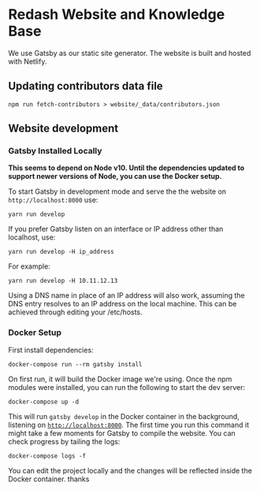 # Redash Website and Knowledge Base

We use Gatsby as our static site generator. The website is built and hosted with
Netlify.

## Updating contributors data file

```
npm run fetch-contributors > website/_data/contributors.json
```

## Website development

### Gatsby Installed Locally

**This seems to depend on Node v10. Until the dependencies updated to support
newer versions of Node, you can use the Docker setup.**

To start Gatsby in development mode and serve the the website on
`http://localhost:8000` use:

```
yarn run develop
```

If you prefer Gatsby listen on an interface or IP address other than localhost,
use:

```
yarn run develop -H ip_address
```

For example:

```
yarn run develop -H 10.11.12.13
```

Using a DNS name in place of an IP address will also work, assuming the DNS
entry resolves to an IP address on the local machine. This can be achieved
through editing your /etc/hosts.

### Docker Setup

First install dependencies:

```
docker-compose run --rm gatsby install
```

On first run, it will build the Docker image we're using. Once the npm modules
were installed, you can run the following to start the dev server:

```
docker-compose up -d
```

This will run `gatsby develop` in the Docker container in the background,
listening on [`http://localhost:8000`](http://localhost:8000). The first time
you run this command it might take a few moments for Gatsby to compile the
website. You can check progress by tailing the logs:

```
docker-compose logs -f
```

You can edit the project locally and the changes will be reflected inside the
Docker container. thanks
